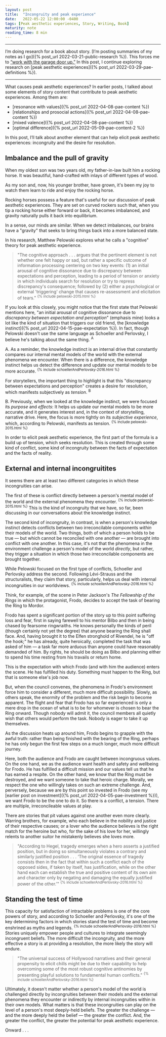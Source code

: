 ```yaml
---
layout: post
title:  "Incongruity and peak experience"
date:   2022-05-22 12:00:00 -0400
tags: [Peak aesthetic experiences, Story, Writing, Book]
maturity: note
reading_time: 8 min
---
```


---

I’m doing research for a book about story. [I’m posting summaries of my notes as I go]({% post_url 2022-03-21-public-research %}). This forces me to [“work with the garage door up.”](https://notes.andymatuschak.org/Work_with_the_garage_door_up) In this post, I continue exploring research on [peak aesthetic experiences]({% post_url 2022-03-29-pae-definitions %}).

---

What causes peak aesthetic experiences? In earlier posts, I talked about some elements of story content that contribute to peak aesthetic experiences. Among them are:

- [resonance with values]({% post_url 2022-04-08-pae-content %})
- [relationships and prosocial actions]({% post_url 2022-04-08-pae-content %})
- [mixed valence]({% post_url 2022-04-08-pae-content %})
- [optimal difference]({% post_url 2022-05-09-pae-content-2 %})

In this post, I’ll talk about another element that can help elicit peak aesthetic experiences: incongruity and the desire for resolution.

## Imbalance and the pull of gravity

When my oldest son was two years old, my father-in-law built him a rocking horse. It was beautiful, hand-crafted with inlays of different types of wood.

As my son and, now, his younger brother, have grown, it's been my joy to watch them learn to ride and enjoy the rocking horse.

Rocking horses possess a feature that's useful for our discussion of peak aesthetic experiences. They are set on curved rockers such that, when you tip a rocking horse either forward or back, it becomes imbalanced, and gravity naturally pulls it back into equilibrium.

In a sense, our minds are similar. When we detect imbalances, our brains have a "gravity" that seeks to bring things back into a more balanced state.

In his research, Matthew Pelowski explores what he calls a "cognitive" theory for peak aesthetic experience.

> "The cognitive approach . . . argues that the pertinent element is not whether one felt happy or sad, but rather a specific outcome of information processing centering on two key events: (1) an initial arousal of cognitive dissonance due to discrepancy between expectations and perception, leading to a period of tension or anxiety in which individuals search for resolution or try to repress discrepancy's consequence; followed by (2) either a psychological or external 'triggering' change that causes re-assessment and elicitation of tears." <sup>{% include pelowski-2015.html %}</sup>

If you look at this closely, you might notice that the first state that Pelowski mentions here, "an initial arousal of cognitive dissonance due to _discrepancy between expectation and perception_" (emphasis mine) looks a lot like the kind of situation that triggers our old friend, the [knowledge instinct]({% post_url 2022-04-15-pae-expectation %}). In fact, though Pelowski doesn't use the same language as Schoeller and Perlovsky, I believe he's talking about the same thing. <sup class="aside">A</sup>

<aside>A. As a reminder, the knowledge instinct is an internal drive that constantly compares our internal mental models of the world with the external phenomena we encounter. When there is a difference, the knowledge instinct helps us detect the difference and update our mental models to be more accurate. <sup>{% include schoellerAndPerlovsky-2016.html %}</sup></aside>

For storytellers, the important thing to highlight is that this "discrepancy between expectations and perception" creates a desire for resolution, which manifests subjectively as _tension_. <sup class="aside">B</sup>

<aside>B. Previously, when we looked at the knowledge instinct, we were focused its <em>purpose</em> and <em>effects</em>: It helps us update our mental models to be more accurate, and it generates interest and, in the context of storytelling, narrative drive. Here, the focus is more tightly on its <em>subjective experience</em>, which, according to Pelowski, manifests as tension. <sup>{% include pelowski-2015.html %}</sup></aside>

In order to elicit peak aesthetic experience, the first part of the formula is a build up of tension, which seeks resolution. This is created through some kind of conflict, some kind of incongruity between the facts of expectation and the facts of reality.

## External and internal incongruitites

It seems there are at least two different categories in which these incongruities can arise.

The first of these is conflict directly between a person's mental model of the world and the external phenomena they encounter. <sup>{% include pelowski-2015.html %}</sup> This is the kind of incongruity that we have, so far, been discussing in our conversations about the knowledge instinct.

The second kind of incongruity, in contrast, is when a person's knowledge instinct detects conflicts between two irreconcilable components _within_ their models of the world. Two things, both of which a person holds to be true — but which cannot be reconciled with one another — are brought into conflict with one another. In this case, it's not that the phenomena in the environment challenge a person's model of the world _directly_, but rather, they trigger a situation in which those two irreconcilable components are brought together.

While Pelowski focused on the first type of conflicts, Schoeller and Perlovsky address the second. Following Lévi-Strauss and the structuralists, they claim that story, particularly, helps us deal with internal incongruities in our worldviews. <sup>{% include schoellerAndPerlovsky-2016.html %}</sup>

Think, for example, of the scene in Peter Jackson's _The Fellowship of the Rings_ in which the protagonist, Frodo, decides to accept the task of bearing the Ring to Mordor. 

Frodo has spent a significant portion of the story up to this point suffering loss and fear, first in saying farewell to his mentor Bilbo and then in being chased by fearsome ringwraiths. He knows personally the kinds of peril (though certainly not yet the degree) that anyone bearing the Ring shall face. And, having brought it to the Elfen stronghold of Rivendel, he is "off the hook;" he has already, quite heroically, completed the task that was asked of him &mdash; a task far more arduous than anyone could have reasonably demanded of him. By rights, he should be doing as Bilbo and planning either to spend his time resting from his travails or return home.

This is the expectation with which Frodo (and with him the audience) enters the scene. He has fulfilled his duty. Something must happen to the Ring, but that is someone else's job now.

But, when the council convenes, the phenomena in Frodo's environment force him to consider a different, much more difficult possibility. Slowly, as others speak, the enormity of the problem and the risk begin to become apparent. The flight and fear that Frodo has so far experienced is only a mere drop in the ocean of what is to be for whomever is chosen to bear the Ring onward. Though nobody will admit it, the council members all quietly wish that others would perform the task. Nobody is eager to take it up themselves.

As the discussion heats up around him, Frodo begins to grapple with the awful truth: rather than being finished with the bearing of the Ring, perhaps he has only begun the first few steps on a much longer, much more difficult journey.

Here, both the audience and Frodo are caught between incongruous values. On the one hand, we as the audience want health and safety and wellbeing for Frodo. He has fulfilled a difficult mission and our values tell us that he has earned a respite. On the other hand, we know that the Ring must be destroyed, and we want someone to take that heroic charge. Morally, we respect the one who willingly takes on such an extreme challenge. And, perversely, because we are by this point so invested in Frodo (see my [earlier post on investment]({% post_url 2022-04-05-pae-investment %})), we want Frodo to be the one to do it. So there is a conflict, a tension. There are multiple, irreconcileable values at play.

There are stories that pit values against one another even more clearly. Warring brothers, for example, who each believe in the nobility and justice of their respective causes; or a lover who the audience believes is the right match for the heroine but who, for the sake of his love for her, willingly relents to another suitor he mistakenly believes she loves more.

> "According to Hegel, tragedy emerges when a hero asserts a justified position, but in doing so simultaneously violates a contrary and similarly justified position . . . &lsquo;The original essence of tragedy consists then in the fact that within such a conflict each of the opposed sides, if taken by itself, has justification, while on the other hand each can establish the true and positive content of its own aim and character only by negating and damaging the equally justified power of the other.&rsquo;" <sup>{% include schoellerAndPerlovsky-2016.html %}</sup>

## Standing the test of time

This capacity for satisfaction of intractable problems is one of the core powers of story, and according to Schoeller and Perlovsky, it's one of the key determining factors in which stories stand the test of time and become enshrined as myths and legends. <sup>{% include schoellerAndPerlovsky-2016.html %}</sup> Stories uniquely empower people and cultures to integrate seemingly incongruent beliefs. The more difficult the incongruity, and the more effective a story is at providing a resolution, the more likely the story will endure. 

> "The universal success of Hollywood narratives and their general propensity to elicit chills might be due to their capability to help overcoming some of the most robust cognitive antinomies by presenting playful solutions to fundamental human conflicts." <sup>{% include schoellerAndPerlovsky-2016.html %}</sup>

Ultimately, it doesn't matter whether a person's model of the world is challenged directly by incongruities between their models and the external phenomena they encounter or indirectly by internal incongruities within in their own models. What matters is that these incongruities can play on the level of a person's most deeply-held beliefs. The greater the challenge &mdash; and the more deeply held the belief &mdash; the greater the conflict. And, the greater the conflict, the greater the potential for peak aesthetic experience.

Onward . . .